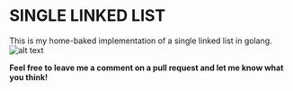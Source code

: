# SINGLE LINKED LIST
This is my home-baked implementation of a single linked list in golang.
![alt text](https://www.google.com/search?q=golang+gopher+images&safe=active&client=ubuntu&hs=KZx&channel=fs&source=lnms&tbm=isch&sa=X&ved=2ahUKEwitwob406DvAhURnBQKHZD-BjYQ_AUoAXoECBQQAw&biw=1600&bih=814#imgrc=cbOvsHe2gNcoYM)

**Feel free to leave me a comment on a pull request and let me know what you think!**
